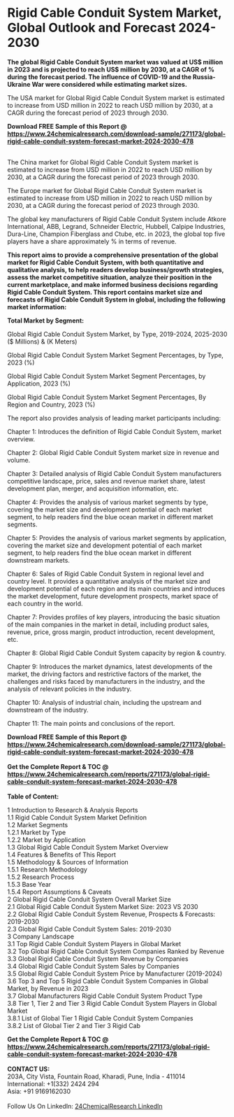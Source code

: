 <h1>Rigid Cable Conduit System Market, Global Outlook and Forecast 2024-2030</h1><p><strong>The global Rigid Cable Conduit System market was valued at US$ million in 2023 and is projected to reach US$ million by 2030, at a CAGR of % during the forecast period. The influence of COVID-19 and the Russia-Ukraine War were considered while estimating market sizes.</strong></p><p>
</p><p>The USA market for Global Rigid Cable Conduit System market is estimated to increase from USD million in 2022 to reach USD million by 2030, at a CAGR during the forecast period of 2023 through 2030.</p><div><b>Download FREE Sample of this Report @ 
            <a href="https://www.24chemicalresearch.com/download-sample/271173/global-rigid-cable-conduit-system-forecast-market-2024-2030-478">
            https://www.24chemicalresearch.com/download-sample/271173/global-rigid-cable-conduit-system-forecast-market-2024-2030-478</a></b></div><br><p>
</p><p>The China market for Global Rigid Cable Conduit System market is estimated to increase from USD million in 2022 to reach USD million by 2030, at a CAGR during the forecast period of 2023 through 2030.</p><p>
</p><p>The Europe market for Global Rigid Cable Conduit System market is estimated to increase from USD million in 2022 to reach USD million by 2030, at a CAGR during the forecast period of 2023 through 2030.</p><p>
</p><p>The global key manufacturers of Rigid Cable Conduit System include Atkore International, ABB, Legrand, Schneider Electric, Hubbell, Calpipe Industries, Dura-Line, Champion Fiberglass and Ctube, etc. in 2023, the global top five players have a share approximately % in terms of revenue.</p><p>
<strong>This report aims to provide a comprehensive presentation of the global market for Rigid Cable Conduit System, with both quantitative and qualitative analysis, to help readers develop business/growth strategies, assess the market competitive situation, analyze their position in the current marketplace, and make informed business decisions regarding Rigid Cable Conduit System. This report contains market size and forecasts of Rigid Cable Conduit System in global, including the following market information:</strong></p><p>
</p><p>
<strong>Total Market by Segment:</strong></p><p>
Global Rigid Cable Conduit System Market, by Type, 2019-2024, 2025-2030 ($ Millions) &amp; (K Meters)</p><p>
Global Rigid Cable Conduit System Market Segment Percentages, by Type, 2023 (%)</p><p>
</p><p>
Global Rigid Cable Conduit System Market Segment Percentages, by Application, 2023 (%)</p><p>
</p><p>
Global Rigid Cable Conduit System Market Segment Percentages, By Region and Country, 2023 (%)</p><p>
</p><p>
The report also provides analysis of leading market participants including:</p><p>
</p><p>
</p><p>
Chapter 1: Introduces the definition of Rigid Cable Conduit System, market overview.</p><p>
Chapter 2: Global Rigid Cable Conduit System market size in revenue and volume.</p><p>
Chapter 3: Detailed analysis of Rigid Cable Conduit System manufacturers competitive landscape, price, sales and revenue market share, latest development plan, merger, and acquisition information, etc.</p><p>
Chapter 4: Provides the analysis of various market segments by type, covering the market size and development potential of each market segment, to help readers find the blue ocean market in different market segments.</p><p>
Chapter 5: Provides the analysis of various market segments by application, covering the market size and development potential of each market segment, to help readers find the blue ocean market in different downstream markets.</p><p>
Chapter 6: Sales of Rigid Cable Conduit System in regional level and country level. It provides a quantitative analysis of the market size and development potential of each region and its main countries and introduces the market development, future development prospects, market space of each country in the world.</p><p>
Chapter 7: Provides profiles of key players, introducing the basic situation of the main companies in the market in detail, including product sales, revenue, price, gross margin, product introduction, recent development, etc.</p><p>
Chapter 8: Global Rigid Cable Conduit System capacity by region &amp; country.</p><p>
Chapter 9: Introduces the market dynamics, latest developments of the market, the driving factors and restrictive factors of the market, the challenges and risks faced by manufacturers in the industry, and the analysis of relevant policies in the industry.</p><p>
Chapter 10: Analysis of industrial chain, including the upstream and downstream of the industry.</p><p>
Chapter 11: The main points and conclusions of the report.</p><div><b>Download FREE Sample of this Report @ 
            <a href="https://www.24chemicalresearch.com/download-sample/271173/global-rigid-cable-conduit-system-forecast-market-2024-2030-478">
            https://www.24chemicalresearch.com/download-sample/271173/global-rigid-cable-conduit-system-forecast-market-2024-2030-478</a></b></div><br><div><b>Get the Complete Report & TOC @ 
            <a href="https://www.24chemicalresearch.com/reports/271173/global-rigid-cable-conduit-system-forecast-market-2024-2030-478">
            https://www.24chemicalresearch.com/reports/271173/global-rigid-cable-conduit-system-forecast-market-2024-2030-478</a></b></div><br>
            <b>Table of Content:</b><p>1 Introduction to Research & Analysis Reports<br />
    1.1 Rigid Cable Conduit System Market Definition<br />
    1.2 Market Segments<br />
        1.2.1 Market by Type<br />
        1.2.2 Market by Application<br />
    1.3 Global Rigid Cable Conduit System Market Overview<br />
    1.4 Features & Benefits of This Report<br />
    1.5 Methodology & Sources of Information<br />
        1.5.1 Research Methodology<br />
        1.5.2 Research Process<br />
        1.5.3 Base Year<br />
        1.5.4 Report Assumptions & Caveats<br />
2 Global Rigid Cable Conduit System Overall Market Size<br />
    2.1 Global Rigid Cable Conduit System Market Size: 2023 VS 2030<br />
    2.2 Global Rigid Cable Conduit System Revenue, Prospects & Forecasts: 2019-2030<br />
    2.3 Global Rigid Cable Conduit System Sales: 2019-2030<br />
3 Company Landscape<br />
    3.1 Top Rigid Cable Conduit System Players in Global Market<br />
    3.2 Top Global Rigid Cable Conduit System Companies Ranked by Revenue<br />
    3.3 Global Rigid Cable Conduit System Revenue by Companies<br />
    3.4 Global Rigid Cable Conduit System Sales by Companies<br />
    3.5 Global Rigid Cable Conduit System Price by Manufacturer (2019-2024)<br />
    3.6 Top 3 and Top 5 Rigid Cable Conduit System Companies in Global Market, by Revenue in 2023<br />
    3.7 Global Manufacturers Rigid Cable Conduit System Product Type<br />
    3.8 Tier 1, Tier 2 and Tier 3 Rigid Cable Conduit System Players in Global Market<br />
        3.8.1 List of Global Tier 1 Rigid Cable Conduit System Companies<br />
        3.8.2 List of Global Tier 2 and Tier 3 Rigid Cab</p><div><b>Get the Complete Report & TOC @ 
            <a href="https://www.24chemicalresearch.com/reports/271173/global-rigid-cable-conduit-system-forecast-market-2024-2030-478">
            https://www.24chemicalresearch.com/reports/271173/global-rigid-cable-conduit-system-forecast-market-2024-2030-478</a></b></div><br><b>CONTACT US:</b><br>
            203A, City Vista, Fountain Road, Kharadi, Pune, India - 411014<br>
            International: +1(332) 2424 294<br>
            Asia: +91 9169162030 <br><br>
            Follow Us On LinkedIn: <a href="https://www.linkedin.com/company/24chemicalresearch/">24ChemicalResearch LinkedIn</a>